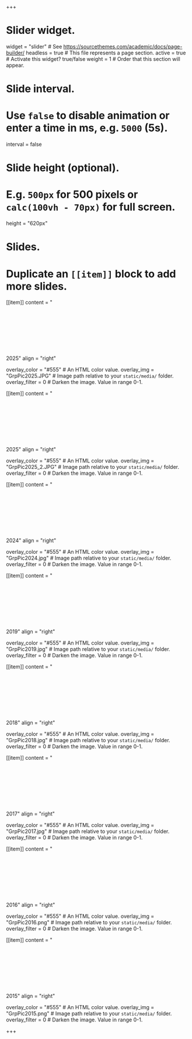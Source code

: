 +++
# Slider widget.
widget = "slider"  # See https://sourcethemes.com/academic/docs/page-builder/
headless = true  # This file represents a page section.
active = true  # Activate this widget? true/false
weight = 1  # Order that this section will appear.

# Slide interval.
# Use `false` to disable animation or enter a time in ms, e.g. `5000` (5s).
interval = false

# Slide height (optional).
# E.g. `500px` for 500 pixels or `calc(100vh - 70px)` for full screen.
height = "620px"

# Slides.
# Duplicate an `[[item]]` block to add more slides.

[[item]]
  content = "<br/><br/><br/><br/><br/><br/><br/><br/><br/>2025"
  align = "right"

  overlay_color = "#555"  # An HTML color value.
  overlay_img = "GrpPic2025.JPG"  # Image path relative to your `static/media/` folder.
  overlay_filter = 0  # Darken the image. Value in range 0-1.

[[item]]
  content = "<br/><br/><br/><br/><br/><br/><br/><br/><br/>2025"
  align = "right"

  overlay_color = "#555"  # An HTML color value.
  overlay_img = "GrpPic2025_2.JPG"  # Image path relative to your `static/media/` folder.
  overlay_filter = 0  # Darken the image. Value in range 0-1.

[[item]]
  content = "<br/><br/><br/><br/><br/><br/><br/><br/><br/>2024"
  align = "right"

  overlay_color = "#555"  # An HTML color value.
  overlay_img = "GrpPic2024.jpg"  # Image path relative to your `static/media/` folder.
  overlay_filter = 0  # Darken the image. Value in range 0-1.

[[item]]
  content = "<br/><br/><br/><br/><br/><br/><br/><br/><br/>2019"
  align = "right"

  overlay_color = "#555"  # An HTML color value.
  overlay_img = "GrpPic2019.jpg"  # Image path relative to your `static/media/` folder.
  overlay_filter = 0  # Darken the image. Value in range 0-1.

[[item]]
  content = "<br/><br/><br/><br/><br/><br/><br/><br/><br/>2018"
  align = "right"

  overlay_color = "#555"  # An HTML color value.
  overlay_img = "GrpPic2018.jpg"  # Image path relative to your `static/media/` folder.
  overlay_filter = 0  # Darken the image. Value in range 0-1.

 [[item]]
  content = "<br/><br/><br/><br/><br/><br/><br/><br/><br/>2017"
  align = "right"

  overlay_color = "#555"  # An HTML color value.
  overlay_img = "GrpPic2017.jpg"  # Image path relative to your `static/media/` folder.
  overlay_filter = 0  # Darken the image. Value in range 0-1.

 [[item]]
  content = "<br/><br/><br/><br/><br/><br/><br/><br/><br/>2016"
  align = "right"

  overlay_color = "#555"  # An HTML color value.
  overlay_img = "GrpPic2016.png"  # Image path relative to your `static/media/` folder.
  overlay_filter = 0  # Darken the image. Value in range 0-1.

 [[item]]
  content = "<br/><br/><br/><br/><br/><br/><br/><br/><br/>2015"
  align = "right"

  overlay_color = "#555"  # An HTML color value.
  overlay_img = "GrpPic2015.png"  # Image path relative to your `static/media/` folder.
  overlay_filter = 0  # Darken the image. Value in range 0-1.


+++
